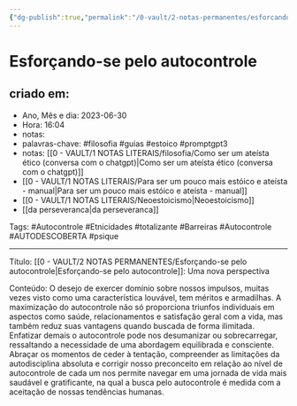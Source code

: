 ```yaml
---
{"dg-publish":true,"permalink":"/0-vault/2-notas-permanentes/esforcando-se-pelo-autocontrole/","tags":["permanente","filosofia","guias","estoico","promptgpt3","Autocontrole","Etnicidades","totalizante","Barreiras","AUTODESCOBERTA","psique"],"dgHomeLink":true,"dgShowLocalGraph":true,"dgShowFileTree":true,"dgEnableSearch":true}
---
```


# Esforçando-se pelo autocontrole

## criado em: 
-  Ano, Mês e dia: 2023-06-30
- Hora: 16:04
- notas: 
- palavras-chave: #filosofia #guias #estoico #promptgpt3  
- notas: [[0 - VAULT/1 NOTAS LITERAIS/filosofia/Como ser um ateísta ético (conversa com o chatgpt)\|Como ser um ateísta ético (conversa com o chatgpt)]]
- [[0 - VAULT/1 NOTAS LITERAIS/Para ser um pouco mais estóico e ateísta - manual\|Para ser um pouco mais estóico e ateísta - manual]]
- [[0 - VAULT/1 NOTAS LITERAIS/Neoestoicismo\|Neoestoicismo]]
- [[da perseveranca\|da perseveranca]]

Tags: #Autocontrole #Etnicidades #totalizante  #Barreiras #Autocontrole #AUTODESCOBERTA #psique 

---

Título: [[0 - VAULT/2 NOTAS PERMANENTES/Esforçando-se pelo autocontrole\|Esforçando-se pelo autocontrole]]: Uma nova perspectiva

Conteúdo: O desejo de exercer domínio sobre nossos impulsos, muitas vezes visto como uma característica louvável, tem méritos e armadilhas. A maximização do autocontrole não só proporciona triunfos individuais em aspectos como saúde, relacionamentos e satisfação geral com a vida, mas também reduz suas vantagens quando buscada de forma ilimitada. Enfatizar demais o autocontrole pode nos desumanizar ou sobrecarregar, ressaltando a necessidade de uma abordagem equilibrada e consciente. Abraçar os momentos de ceder à tentação, compreender as limitações da autodisciplina absoluta e corrigir nosso preconceito em relação ao nível de autocontrole de cada um nos permite navegar em uma jornada de vida mais saudável e gratificante, na qual a busca pelo autocontrole é medida com a aceitação de nossas tendências humanas.